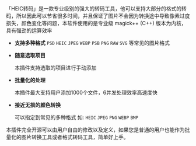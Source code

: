 「HEIC转码」是一款专业级别的强大的转码工具，他可以支持大部分的格式的转码，所以因此可以节省很多时间，并且保证了图片不会因为转换途中导致像素过度损失，颜色变化等问题，本软件使用的是专业级 magick++ (C++) 版本为内核，具有强劲的运算效率



- **支持多种格式** `PSD` `HEIC` `JPEG` `WEBP` `PSB` `PNG` `RAW` `SVG` 等常见的图片格式

- **随意选取项目**

  本插件支持选取的项目进行手动添加

- **批量化的处理**

  本插件最大支持用户添加1000个文件，6并发处理效率高速度快

- **接近无损的颜色转换**

  可以指定到常见的多种格式 如: `HEIC` `JPEG` `PNG` `WEBP` `BMP`

本插件完全开源可以由用户自由的修改以及定义，如果您是普通的用户也能作为批量化的图片转换工具或者格式转码工具，简单好上手。

